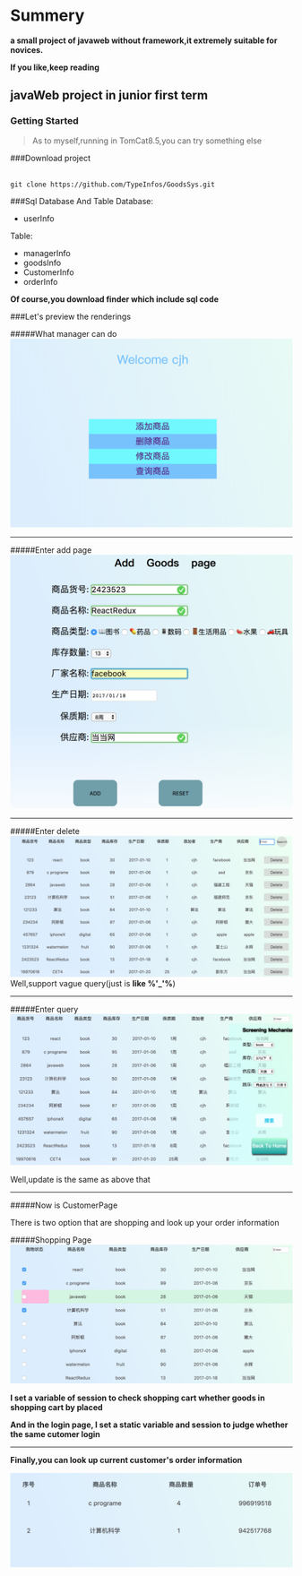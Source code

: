 # Summery
__a small project of javaweb without framework,it extremely suitable for novices.__

__If you like,keep reading__

## javaWeb project in junior first term

### Getting Started
>As to myself,running in TomCat8.5,you can try something else

###Download project
<pre><code>
git clone https://github.com/TypeInfos/GoodsSys.git
</pre></code>

###Sql Database And Table
Database:

* userInfo

Table:

* managerInfo
* goodsInfo
* CustomerInfo
* orderInfo

**Of course,you download finder which include sql code**

###Let's preview the renderings

#####What manager can do
![managerFunction](illustrateImg/manager.png)
****

#####Enter add page
![addPage](illustrateImg/add.png)
****
#####Enter delete
![deletePage](illustrateImg/delete.png)
Well,support vague query(just is __like %'_'%__)
****
#####Enter query
![queryPage](illustrateImg/query.png)

Well,update is the same as above that
****
#####Now is CustomerPage

There is two option that are shopping and look up your order information

#####Shopping Page
![shoppingPage](illustrateImg/customerShopping.png)

**I set a variable of session to check shopping cart whether goods in shopping cart by placed**


**And in the login page, I set a static variable and session to judge whether the same cutomer login**
****
__Finally,you can look up current customer's order information__

![orderInfoPage](illustrateImg/customerShopResult.png)
